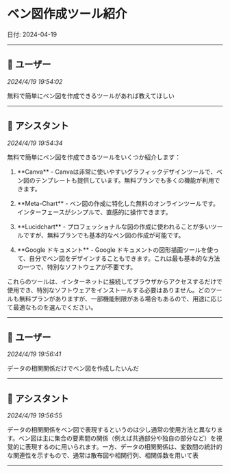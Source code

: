 # ベン図作成ツール紹介

日付: 2024-04-19

---

## 👤 ユーザー
*2024/4/19 19:54:02*

無料で簡単にベン図を作成できるツールがあれば教えてほしい

---

## 🤖 アシスタント
*2024/4/19 19:54:34*

無料で簡単にベン図を作成できるツールをいくつか紹介します：

1. \*\*Canva\*\* - Canvaは非常に使いやすいグラフィックデザインツールで、ベン図のテンプレートも提供しています。無料プランでも多くの機能が利用できます。

2. \*\*Meta-Chart\*\* - ベン図の作成に特化した無料のオンラインツールです。インターフェースがシンプルで、直感的に操作できます。

3. \*\*Lucidchart\*\* - プロフェッショナルな図の作成に使われることが多いツールですが、無料プランでも基本的なベン図の作成が可能です。

4. \*\*Google ドキュメント\*\* - Google ドキュメントの図形描画ツールを使って、自分でベン図をデザインすることもできます。これは最も基本的な方法の一つで、特別なソフトウェアが不要です。

これらのツールは、インターネットに接続してブラウザからアクセスするだけで使用でき、特別なソフトウェアをインストールする必要はありません。どのツールも無料プランがありますが、一部機能制限がある場合もあるので、用途に応じて最適なものを選んでください。

---

## 👤 ユーザー
*2024/4/19 19:56:41*

データの相関関係だけでベン図を作成したいんだ

---

## 🤖 アシスタント
*2024/4/19 19:56:55*

データの相関関係をベン図で表現するというのは少し通常の使用方法と異なります。ベン図は主に集合の要素間の関係（例えば共通部分や独自の部分など）を視覚的に表現するのに用いられます。一方、データの相関関係は、変数間の統計的な関連性を示すもので、通常は散布図や相関行列、相関係数を用いて表

---

